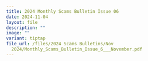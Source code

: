 ```yaml
---
title: 2024 Monthly Scams Bulletin Issue 06
date: 2024-11-04
layout: file
description: ""
image: ""
variant: tiptap
file_url: /files/2024 Scams Bulletins/Nov
  2024/Monthly_Scams_Bulletin_Issue_6___November.pdf
---
```

